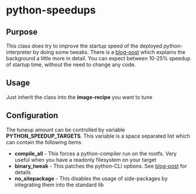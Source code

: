 # python-speedups

## Purpose

This class does try to improve the startup speed of the deployed python-interpreter by doing some tweaks.
There is a [blog-post](https://bitbakesoda.blogspot.com/2019/03/speedup-python-on-embedded-systems.html) which explains the background a little more in detail.
You can expect between 10-25% speedup of startup time, without the need to change any code.

## Usage

Just inherit the class into the **image-recipe** you want to tune

## Configuration

The tuneup amount can be controlled by variable __PYTHON_SPEEDUP_TARGETS__.
This variable is a space separated list which can contain the following items

- __compile_all__ - This forces a python-compiler run on the rootfs. Very useful when you have a readonly filesystem on your target
- __binary_tweak__ - This patches the python-CLI options. See [blog-post](https://bitbakesoda.blogspot.com/2019/03/speedup-python-on-embedded-systems.html) for details
- __no_sitepackage__ - This disables the usage of side-packages by integrating them into the standard lib

